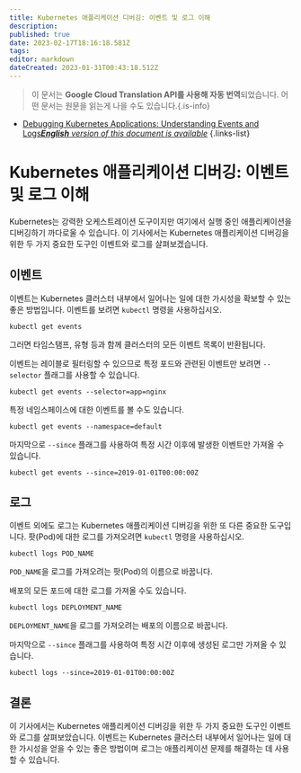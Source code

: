 ```yaml
---
title: Kubernetes 애플리케이션 디버깅: 이벤트 및 로그 이해
description: 
published: true
date: 2023-02-17T18:16:18.581Z
tags: 
editor: markdown
dateCreated: 2023-01-31T00:43:18.512Z
---
```


> 이 문서는 **Google Cloud Translation API를 사용해 자동 번역**되었습니다.
어떤 문서는 원문을 읽는게 나을 수도 있습니다.{.is-info}
- [Debugging Kubernetes Applications: Understanding Events and Logs***English** version of this document is available*](/en/Knowledge-base/Kubernetes/debugging-kubernetes-applications-understanding-events-and-logs)
{.links-list}


# Kubernetes 애플리케이션 디버깅: 이벤트 및 로그 이해

Kubernetes는 강력한 오케스트레이션 도구이지만 여기에서 실행 중인 애플리케이션을 디버깅하기 까다로울 수 있습니다. 이 기사에서는 Kubernetes 애플리케이션 디버깅을 위한 두 가지 중요한 도구인 이벤트와 로그를 살펴보겠습니다.

## 이벤트

이벤트는 Kubernetes 클러스터 내부에서 일어나는 일에 대한 가시성을 확보할 수 있는 좋은 방법입니다. 이벤트를 보려면 `kubectl` 명령을 사용하십시오.

```
kubectl get events
```

그러면 타임스탬프, 유형 등과 함께 클러스터의 모든 이벤트 목록이 반환됩니다.

이벤트는 레이블로 필터링할 수 있으므로 특정 포드와 관련된 이벤트만 보려면 `--selector` 플래그를 사용할 수 있습니다.

```
kubectl get events --selector=app=nginx
```

특정 네임스페이스에 대한 이벤트를 볼 수도 있습니다.

```
kubectl get events --namespace=default
```

마지막으로 `--since` 플래그를 사용하여 특정 시간 이후에 발생한 이벤트만 가져올 수 있습니다.

```
kubectl get events --since=2019-01-01T00:00:00Z
```

## 로그

이벤트 외에도 로그는 Kubernetes 애플리케이션 디버깅을 위한 또 다른 중요한 도구입니다. 팟(Pod)에 대한 로그를 가져오려면 `kubectl` 명령을 사용하십시오.

```
kubectl logs POD_NAME
```

`POD_NAME`을 로그를 가져오려는 팟(Pod)의 이름으로 바꿉니다.

배포의 모든 포드에 대한 로그를 가져올 수도 있습니다.

```
kubectl logs DEPLOYMENT_NAME
```

`DEPLOYMENT_NAME`을 로그를 가져오려는 배포의 이름으로 바꿉니다.

마지막으로 `--since` 플래그를 사용하여 특정 시간 이후에 생성된 로그만 가져올 수 있습니다.

```
kubectl logs --since=2019-01-01T00:00:00Z
```

## 결론

이 기사에서는 Kubernetes 애플리케이션 디버깅을 위한 두 가지 중요한 도구인 이벤트와 로그를 살펴보았습니다. 이벤트는 Kubernetes 클러스터 내부에서 일어나는 일에 대한 가시성을 얻을 수 있는 좋은 방법이며 로그는 애플리케이션 문제를 해결하는 데 사용할 수 있습니다.